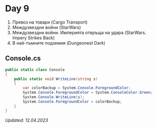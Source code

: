 # Day 9
1. Превоз на товари (Cargo Transport)
2. Междузвездни войни (StarWars)
3. Междузвездни войни. Империята отвръща на удара (StarWars. Impery Strikes Back)
4. В най-тъмните подземия (Dungeonest Dark)

## Console.cs
```cs
public static class Console
{
	public static void WriteLine(string s)
	{
		var colorBackup = System.Console.ForegroundColor;
		System.Console.ForegroundColor = System.ConsoleColor.Green;
		System.Console.WriteLine(s);
		System.Console.ForegroundColor = colorBackup;
	}
}
```
_Updated: 12.04.2023_
